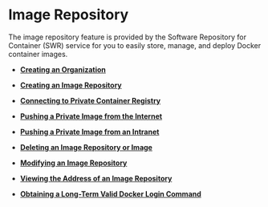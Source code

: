 # Image Repository<a name="cce_01_0063"></a>

The  image repository  feature is provided by the  Software Repository for Container \(SWR\)  service for you to easily store, manage, and deploy Docker container images.

-   **[Creating an Organization](creating-an-organization.md)**  

-   **[Creating an Image Repository](creating-an-image-repository.md)**  

-   **[Connecting to Private Container Registry](connecting-to-private-container-registry.md)**  

-   **[Pushing a Private Image from the Internet](pushing-a-private-image-from-the-internet.md)**  

-   **[Pushing a Private Image from an Intranet](pushing-a-private-image-from-an-intranet.md)**  

-   **[Deleting an Image Repository or Image](deleting-an-image-repository-or-image.md)**  

-   **[Modifying an Image Repository](modifying-an-image-repository.md)**  

-   **[Viewing the Address of an Image Repository](viewing-the-address-of-an-image-repository.md)**  

-   **[Obtaining a Long-Term Valid Docker Login Command](obtaining-a-long-term-valid-docker-login-command.md)**  


